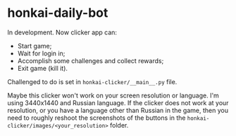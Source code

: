 # honkai-daily-bot

In development. Now clicker app can:
- Start game;
- Wait for login in;
- Accomplish some challenges and collect rewards;
- Exit game (kill it).

Challenged to do is set in `honkai-clicker/__main__.py` file.

Maybe this clicker won't work on your screen resolution or language. I'm using 3440x1440 and Russian language. 
If the clicker does not work at your resolution, or you have a language other than Russian in the game, then you need to roughly reshoot the screenshots of the buttons in the `honkai-clicker/images/<your_resolution>` folder.
